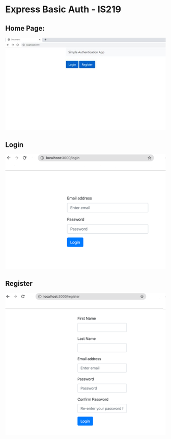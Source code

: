 # Express Basic Auth - IS219

## Home Page:

![Home Page](screenshots/base.JPG)

## Login

![Login](screenshots/login.png)

## Register

![Register](screenshots/register.png)